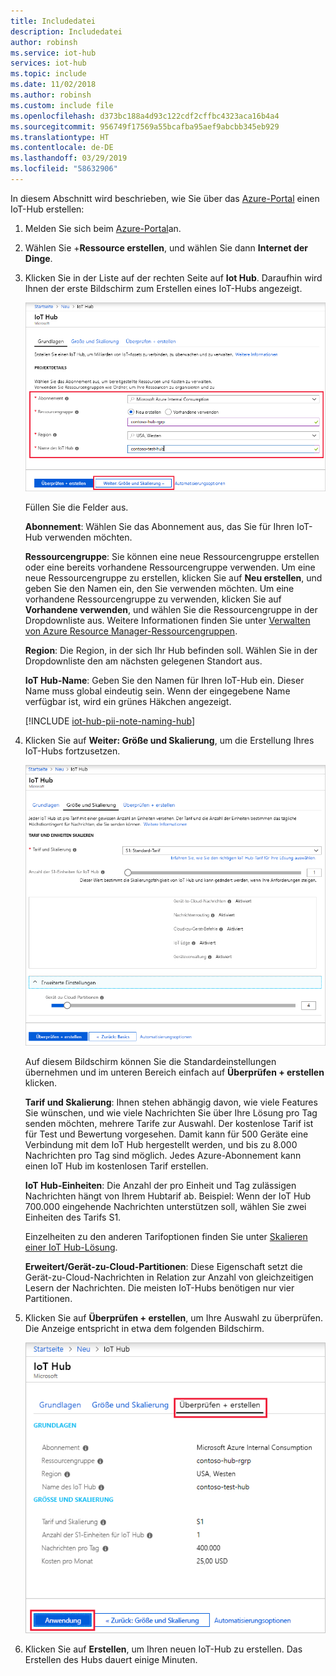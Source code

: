 ```yaml
---
title: Includedatei
description: Includedatei
author: robinsh
ms.service: iot-hub
services: iot-hub
ms.topic: include
ms.date: 11/02/2018
ms.author: robinsh
ms.custom: include file
ms.openlocfilehash: d373bc188a4d93c122cdf2cffbc4323aca16b4a4
ms.sourcegitcommit: 956749f17569a55bcafba95aef9abcbb345eb929
ms.translationtype: HT
ms.contentlocale: de-DE
ms.lasthandoff: 03/29/2019
ms.locfileid: "58632906"
---
```

In diesem Abschnitt wird beschrieben, wie Sie über das [Azure-Portal](https://portal.azure.com) einen IoT-Hub erstellen:

1. Melden Sie sich beim [Azure-Portal](https://portal.azure.com)an. 

2. Wählen Sie +**Ressource erstellen**, und wählen Sie dann **Internet der Dinge**.

3. Klicken Sie in der Liste auf der rechten Seite auf **Iot Hub**. Daraufhin wird Ihnen der erste Bildschirm zum Erstellen eines IoT-Hubs angezeigt.

   ![Erstellen eines Hubs im Azure-Portal](./media/iot-hub-include-create-hub/iot-hub-create-screen-basics.png)

   Füllen Sie die Felder aus.

   **Abonnement**: Wählen Sie das Abonnement aus, das Sie für Ihren IoT-Hub verwenden möchten.

   **Ressourcengruppe**: Sie können eine neue Ressourcengruppe erstellen oder eine bereits vorhandene Ressourcengruppe verwenden. Um eine neue Ressourcengruppe zu erstellen, klicken Sie auf **Neu erstellen**, und geben Sie den Namen ein, den Sie verwenden möchten. Um eine vorhandene Ressourcengruppe zu verwenden, klicken Sie auf **Vorhandene verwenden**, und wählen Sie die Ressourcengruppe in der Dropdownliste aus. Weitere Informationen finden Sie unter [Verwalten von Azure Resource Manager-Ressourcengruppen](../articles/azure-resource-manager/manage-resource-groups-portal.md).

   **Region**: Die Region, in der sich Ihr Hub befinden soll. Wählen Sie in der Dropdownliste den am nächsten gelegenen Standort aus.

   **IoT Hub-Name**: Geben Sie den Namen für Ihren IoT-Hub ein. Dieser Name muss global eindeutig sein. Wenn der eingegebene Name verfügbar ist, wird ein grünes Häkchen angezeigt.

   [!INCLUDE [iot-hub-pii-note-naming-hub](iot-hub-pii-note-naming-hub.md)]

4. Klicken Sie auf **Weiter: Größe und Skalierung**, um die Erstellung Ihres IoT-Hubs fortzusetzen.

   ![Festlegen der Größe und Skalierung für einen neuen IoT-Hub über das Azure-Portal](./media/iot-hub-include-create-hub/iot-hub-create-screen-size-scale.png)

   Auf diesem Bildschirm können Sie die Standardeinstellungen übernehmen und im unteren Bereich einfach auf **Überprüfen + erstellen** klicken. 

   **Tarif und Skalierung**: Ihnen stehen abhängig davon, wie viele Features Sie wünschen, und wie viele Nachrichten Sie über Ihre Lösung pro Tag senden möchten, mehrere Tarife zur Auswahl. Der kostenlose Tarif ist für Test und Bewertung vorgesehen. Damit kann für 500 Geräte eine Verbindung mit dem IoT Hub hergestellt werden, und bis zu 8.000 Nachrichten pro Tag sind möglich. Jedes Azure-Abonnement kann einen IoT Hub im kostenlosen Tarif erstellen. 

   **IoT Hub-Einheiten**: Die Anzahl der pro Einheit und Tag zulässigen Nachrichten hängt von Ihrem Hubtarif ab. Beispiel: Wenn der IoT Hub 700.000 eingehende Nachrichten unterstützen soll, wählen Sie zwei Einheiten des Tarifs S1.

   Einzelheiten zu den anderen Tarifoptionen finden Sie unter [Skalieren einer IoT Hub-Lösung](../articles/iot-hub/iot-hub-scaling.md).

   **Erweitert/Gerät-zu-Cloud-Partitionen**: Diese Eigenschaft setzt die Gerät-zu-Cloud-Nachrichten in Relation zur Anzahl von gleichzeitigen Lesern der Nachrichten. Die meisten IoT-Hubs benötigen nur vier Partitionen. 

5. Klicken Sie auf **Überprüfen + erstellen**, um Ihre Auswahl zu überprüfen. Die Anzeige entspricht in etwa dem folgenden Bildschirm.

   ![Überprüfen von Informationen bei der Erstellung des neuen IoT-Hubs](./media/iot-hub-include-create-hub/iot-hub-create-review.png)

6. Klicken Sie auf **Erstellen**, um Ihren neuen IoT-Hub zu erstellen. Das Erstellen des Hubs dauert einige Minuten.
